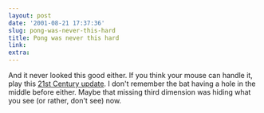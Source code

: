 ```yaml
---
layout: post
date: '2001-08-21 17:37:36'
slug: pong-was-never-this-hard
title: Pong was never this hard
link: 
extra: 
---
```


And it never looked this good either.
If you think your mouse can handle it, play this [21st Century update](http://www.liquid.se/pong.html). I don't remember the bat having a hole in the middle before either. Maybe that missing third dimension was hiding what you see (or rather, don't see) now.